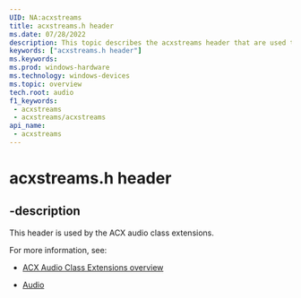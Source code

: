 ```yaml
---
UID: NA:acxstreams
title: acxstreams.h header
ms.date: 07/28/2022
description: This topic describes the acxstreams header that are used to create Microsoft Windows ACX audio drivers. These drivers control audio hardware that render and capture streams containing audio data.
keywords: ["acxstreams.h header"]
ms.keywords: 
ms.prod: windows-hardware
ms.technology: windows-devices
ms.topic: overview
tech.root: audio
f1_keywords:
 - acxstreams
 - acxstreams/acxstreams
api_name:
 - acxstreams
---
```


# acxstreams.h header

## -description

This header is used by the ACX audio class extensions.

For more information, see:

- [ACX Audio Class Extensions overview](/windows-hardware/drivers/audio/acx-audio-class-extensions-overview)

- [Audio](../_audio/index.md)


